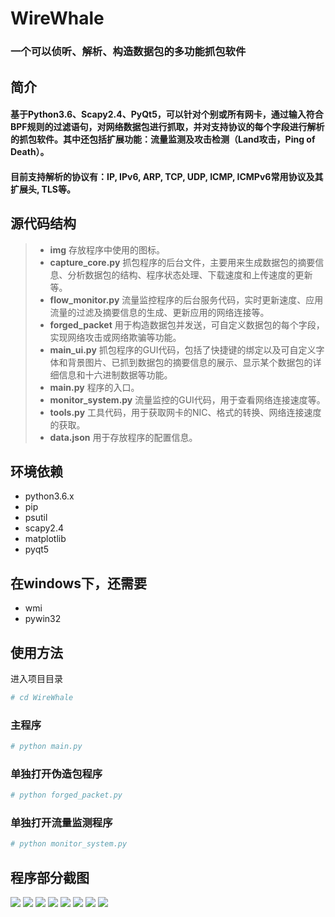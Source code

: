 # **WireWhale**
### 一个可以侦听、解析、构造数据包的多功能抓包软件
## **简介**
#### 基于Python3.6、Scapy2.4、PyQt5，可以针对个别或所有网卡，通过输入符合BPF规则的过滤语句，对网络数据包进行抓取，并对支持协议的每个字段进行解析的抓包软件。其中还包括扩展功能：流量监测及攻击检测（Land攻击，Ping of Death）。
#### 目前支持解析的协议有：IP, IPv6, ARP, TCP, UDP, ICMP, ICMPv6常用协议及其扩展头, TLS等。

## **源代码结构**

>	+ **img**
存放程序中使用的图标。
>	+ **capture_core.py**
抓包程序的后台文件，主要用来生成数据包的摘要信息、分析数据包的结构、程序状态处理、下载速度和上传速度的更新等。
>	+ **flow_monitor.py**
流量监控程序的后台服务代码，实时更新速度、应用流量的过滤及摘要信息的生成、更新应用的网络连接等。
>	+ **forged_packet**
用于构造数据包并发送，可自定义数据包的每个字段，实现网络攻击或网络欺骗等功能。
>	+ **main_ui.py**
抓包程序的GUI代码，包括了快捷键的绑定以及可自定义字体和背景图片、已抓到数据包的摘要信息的展示、显示某个数据包的详细信息和十六进制数据等功能。
>	+ **main.py**
程序的入口。
>	+ **monitor_system.py**
流量监控的GUI代码，用于查看网络连接速度等。
>	+ **tools.py**
工具代码，用于获取网卡的NIC、格式的转换、网络连接速度的获取。
>	+ **data.json**
用于存放程序的配置信息。

## **环境依赖**
* python3.6.x
* pip
* psutil
* scapy2.4
* matplotlib
* pyqt5
## 在windows下，还需要
* wmi
* pywin32
## **使用方法**
进入项目目录
```sh
# cd WireWhale 
```
### 主程序
```sh
# python main.py
```
### 单独打开伪造包程序
```sh
# python forged_packet.py
```
### 单独打开流量监测程序
```sh
# python monitor_system.py
```
## 程序部分截图

![](./shot/1.png)
![](./shot/2.png)
![](./shot/3.png)
![](./shot/4.png)
![](./shot/5.png)
![](./shot/6.png)
![](./shot/7.png)
![](./shot/8.png)

